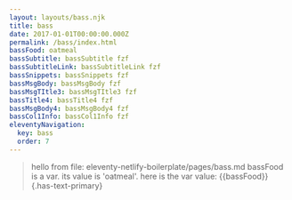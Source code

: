 ```yaml
---
layout: layouts/bass.njk
title: bass
date: 2017-01-01T00:00:00.000Z
permalink: /bass/index.html
bassFood: oatmeal
bassSubtitle: bassSubtitle fzf
bassSubtitleLink: bassSubtitleLink fzf
bassSnippets: bassSnippets fzf
bassMsgBody: bassMsgBody fzf
bassMsgTItle3: bassMsgTItle3 fzf
bassTitle4: bassTitle4 fzf
bassMsgBody4: bassMsgBody4 fzf
bassCol1Info: bassCol1Info fzf
eleventyNavigation:
  key: bass
  order: 7
---
```

>hello from  file: eleventy-netlify-boilerplate/pages/bass.md
bassFood is a var. its value is 'oatmeal'.  here is the var value:
{{bassFood}}  {.has-text-primary}
